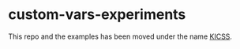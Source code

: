 # custom-vars-experiments

This repo and the examples has been moved under the name [KICSS](https://github.com/scriptype/kicss).
